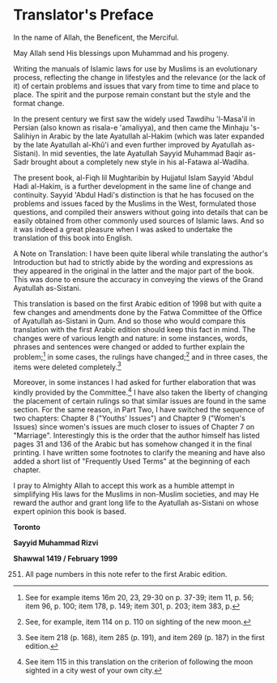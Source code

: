 Translator's Preface
====================

In the name of Allah, the Beneficent, the Merciful.

May Allah send His blessings upon Muhammad and his progeny.

Writing the manuals of Islamic laws for use by Muslims is an
evolutionary process, reflecting the change in lifestyles and the
relevance (or the lack of it) of certain problems and issues that vary
from time to time and place to place. The spirit and the purpose remain
constant but the style and the format change.

In the present century we first saw the widely used Tawdihu 'l-Masa'il
in Persian (also known as risala-e 'amaliyya), and then came the Minhaju
's-Salihiyn in Arabic by the late Ayatullah al-Hakim (which was later
expanded by the late Ayatullah al-Khû'i and even further improved by
Ayatullah as-Sistani). In mid seventies, the late Ayatullah Sayyid
Muhammad Baqir as-Sadr brought about a completely new style in his
al-Fatawa al-Wadiha.

The present book, al-Fiqh lil Mughtaribin by Hujjatul Islam Sayyid
'Abdul Hadi al-Hakim, is a further development in the same line of
change and continuity. Sayyid 'Abdul Hadi's distinction is that he has
focused on the problems and issues faced by the Muslims in the West,
formulated those questions, and compiled their answers without going
into details that can be easily obtained from other commonly used
sources of Islamic laws. And so it was indeed a great pleasure when I
was asked to undertake the translation of this book into English.

A Note on Translation: I have been quite liberal while translating the
author's Introduction but had to strictly abide by the wording and
expressions as they appeared in the original in the latter and the major
part of the book. This was done to ensure the accuracy in conveying the
views of the Grand Ayatullah as-Sistani.

This translation is based on the first Arabic edition of 1998 but with
quite a few changes and amendments done by the Fatwa Committee of the
Office of Ayatullah as-Sistani in Qum. And so those who would compare
this translation with the first Arabic edition should keep this fact in
mind. The changes were of various length and nature: in some instances,
words, phrases and sentences were changed or added to further explain
the problem;[^1] in some cases, the rulings have changed;[^2] and in
three cases, the items were deleted completely.[^3]

Moreover, in some instances I had asked for further elaboration that was
kindly provided by the Committee.[^4] I have also taken the liberty of
changing the placement of certain rulings so that similar issues are
found in the same section. For the same reason, in Part Two, I have
switched the sequence of two chapters: Chapter 8 ("Youths' Issues") and
Chapter 9 ("Women's Issues) since women's issues are much closer to
issues of Chapter 7 on "Marriage". Interestingly this is the order that
the author himself has listed pages 31 and 136 of the Arabic but has
somehow changed it in the final printing. I have written some footnotes
to clarify the meaning and have also added a short list of "Frequently
Used Terms" at the beginning of each chapter.

I pray to Almighty Allah to accept this work as a humble attempt in
simplifying His laws for the Muslims in non-Muslim societies, and may He
reward the author and grant long life to the Ayatullah as-Sistani on
whose expert opinion this book is based.

**Toronto**

**Sayyid Muhammad Rizvi**

**Shawwal 1419 / February 1999**

[^1]: See for example items 16m 20, 23, 29-30 on p. 37-39; item 11, p.
56; item 96, p. 100; item 178, p. 149; item 301, p. 203; item 383, p.
251. All page numbers in this note refer to the first Arabic edition.

[^2]: See, for example, item 114 on p. 110 on sighting of the new moon.

[^3]: See item 218 (p. 168), item 285 (p. 191), and item 269 (p. 187) in
the first edition.

[^4]: See item 115 in this translation on the criterion of following the
moon sighted in a city west of your own city.



